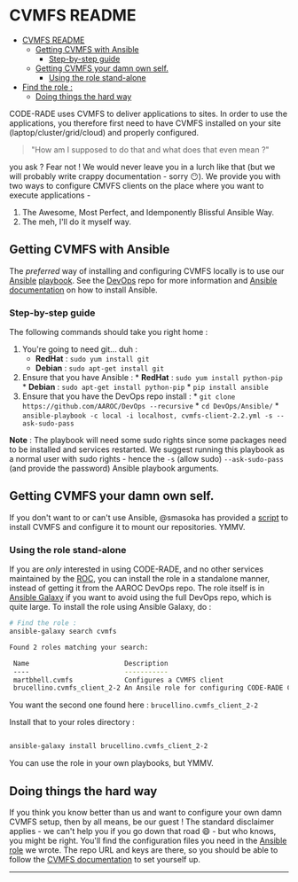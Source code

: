 # CVMFS README
<!-- TOC depthFrom:undefined depthTo:undefined withLinks:1 updateOnSave:1 orderedList:0 -->

- [CVMFS README](#cvmfs-readme)
	- [Getting CVMFS with Ansible](#getting-cvmfs-with-ansible)
		- [Step-by-step guide](#step-by-step-guide)
	- [Getting CVMFS your damn own self.](#getting-cvmfs-your-damn-own-self)
		- [Using the role stand-alone](#using-the-role-stand-alone)
- [Find the role :](#find-the-role-)
	- [Doing things the hard way](#doing-things-the-hard-way)

<!-- /TOC -->

CODE-RADE uses CVMFS to deliver applications to sites. In order to use the applications, you therefore first need to have CVMFS installed on your site (laptop/cluster/grid/cloud) and properly configured.

> "How am I supposed to do that and what does that even mean ?"

you ask ? Fear not ! We would never leave you in a lurch like that (but we will probably write crappy documentation - sorry :no_mouth:). We provide you with two ways to configure CMVFS clients on the place where you want to execute applications -

  1. The Awesome, Most Perfect, and Idemponently Blissful Ansible Way.
  2. The meh, I'll do it myself way.

## Getting CVMFS with Ansible

The *preferred* way of installing and configuring CVMFS locally is to use our [Ansible](http://www.ansible.com) [playbook](https://github.com/AAROC/DevOps/blob/master/Ansible/cvmfs-client-2.2.yml). See the [DevOps](https://gitub.com/AAROC/DevOps) repo for more information and [Ansible documentation](http://docs.ansible.com/ansible/intro_installation.html) on how to install Ansible.

### Step-by-step guide

The following commands should take you right home :

  1. You're going to need git... duh :
		* **RedHat** : `sudo yum install git`
		* **Debian** : `sudo apt-get install git`
  1. Ensure that you have Ansible :
    * **RedHat** : `sudo yum install python-pip`
    * **Debian** : `sudo apt-get install python-pip`
    * `pip install ansible`
  1. Ensure that you have the DevOps repo install :
    * `git clone https://github.com/AAROC/DevOps --recursive`
    * `cd DevOps/Ansible/`
    * `ansible-playbook -c local -i localhost, cvmfs-client-2.2.yml -s --ask-sudo-pass`

**Note** : The playbook will need some sudo rights since some packages need to be installed and services restarted. We suggest running this playbook as a normal user with sudo rights - hence the `-s` (allow sudo) `--ask-sudo-pass` (and provide the password) Ansible playbook arguments.


## Getting CVMFS your damn own self.

If you don't want to or can't use Ansible, @smasoka has provided a [script](install_cvmfs.sh) to install CVMFS and configure it to mount our repositories. YMMV.

### Using the role stand-alone

If you are _only_ interested in using CODE-RADE, and no other services maintained by the [ROC](http://www.africa-grid.org), you can install the role in a standalone manner, instead of getting it from the AAROC DevOps repo. The role itself is in [Ansible Galaxy](https://galaxy.ansible.com/brucellino/cvmfs_client_2-2/) if you want to avoid using the full DevOps repo, which is quite large. To install the role using Ansible Galaxy, do :

```bash
# Find the role :
ansible-galaxy search cvmfs

Found 2 roles matching your search:

 Name                        Description
 ----                        -----------
 martbhell.cvmfs             Configures a CVMFS client
 brucellino.cvmfs_client_2-2 An Ansile role for configuring CODE-RADE CVMFS repos

```
You want the second one found here  : `brucellino.cvmfs_client_2-2`

Install that to your roles directory :

```bash

ansible-galaxy install brucellino.cvmfs_client_2-2

```

You can use the role in your own playbooks, but YMMV.


## Doing things the hard way

If you think you know better than us and want to configure your own damn CVMFS setup, then by all means, be our guest ! The standard disclaimer applies - we can't help you if you go down that road :smile: - but who knows, you might be right. You'll find the configuration files you need in the [Ansible role](https://github.com/AAROC/DevOps/tree/master/Ansible/roles/cvmfs) we wrote. The repo URL and keys are there, so you should be able to follow the [CVMFS documentation](https://ecsft.cern.ch/dist/cvmfs/cvmfstech-2.1-6.pdf) to set yourself up.



---
